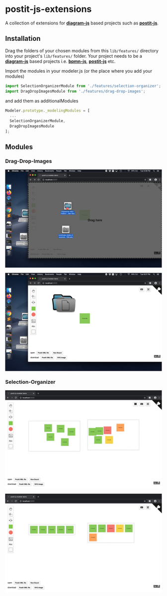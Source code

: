 # postit-js-extensions
A collection of extensions for [**diagram-js**](https://github.com/bpmn-io/diagram-js) based projects such as [**postit-js**](https://github.com/pinussilvestrus/postit-js).

## Installation

Drag the folders of your chosen modules from this `lib/features/` directory into your project's `lib/features/` folder.
Your project needs to be a [**diagram-js**](https://github.com/bpmn-io/diagram-js) based projects i.e. [**bpmn-js**](https://github.com/bpmn-io/bpmn-js), [**postit-js**](https://github.com/pinussilvestrus/postit-js) etc.

Import the modules in your modeler.js (or the place where you add your modules)

```javascript
import SelectionOrganizerModule from './features/selection-organizer';
import DragDropImagesModule from './features/drag-drop-images';
````
and add them as additionalModules

```javascript
Modeler.prototype._modelingModules = [
  ...
  SelectionOrganizerModule,
  DragDropImagesModule
];

```

## Modules
### Drag-Drop-Images
![drag-drop-images-1](./docs/drag-drop-images-1.png)

![drag-drop-images-2](./docs/drag-drop-images-2.png)

### Selection-Organizer
![selection-organizer-1](./docs/selection-organizer-1.png)

![selection-organizer-2](./docs/selection-organizer-2.png)
